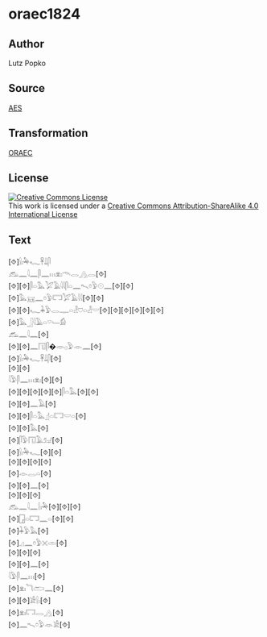 # oraec1824

## Author

Lutz Popko

## Source

[AES](https://github.com/simondschweitzer/aes)

## Transformation

[ORAEC](https://oraec.github.io/)

## License

<a rel="license" href="http://creativecommons.org/licenses/by-sa/4.0/"><img alt="Creative Commons License" style="border-width:0" src="https://i.creativecommons.org/l/by-sa/4.0/88x31.png" /></a><br />This work is licensed under a <a rel="license" href="http://creativecommons.org/licenses/by-sa/4.0/">Creative Commons Attribution-ShareAlike 4.0 International License</a>

## Text

[⯑]𓍛𓏤𓅆𓆑𓋹𓍑𓋴<br>
𓃹𓈖𓇋𓈖𓋴𓈖𓏥𓁷𓏤𓄭𓂋𓂻𓂋[⯑]<br>
[⯑][⯑]𓋴𓏏𓅓𓅯𓄿𓇋𓇋𓋴𓏏𓈖𓍇𓏌𓅱𓇳𓈖[⯑][⯑]<br>
[⯑]𓅓𓄚𓈖𓏌𓅱𓉐𓅯𓄿𓇋𓇋[⯑][⯑]<br>
[⯑][⯑]𓆑𓇓𓅱𓂋𓊃𓏏𓁐𓈞𓏏𓁐𓎟[⯑][⯑][⯑][⯑][⯑][⯑]<br>
[⯑]𓅓𓃀𓇋𓄿𓏏𓎺𓄑𓀁<br>
𓃹𓈖𓇋𓈖[⯑]<br>
[⯑][⯑]𓈖𓉔𓋴�𓁺𓊪𓅱𓁹𓈖[⯑]<br>
[⯑]𓍛𓏤𓅆𓆑𓋹𓍑𓋴[⯑]<br>
[⯑][⯑]<br>
𓇋𓅱𓋴𓈖𓏥𓁷𓏤[⯑][⯑]<br>
[⯑][⯑][⯑][⯑][⯑]𓋴𓏏𓅓[⯑][⯑]<br>
[⯑][⯑]𓈖𓄿[⯑]<br>
[⯑][⯑]𓋴𓏏𓅓𓊨𓏏𓉐𓎟𓏏[⯑]<br>
[⯑][⯑]𓅓[⯑]<br>
[⯑]𓋴𓅱𓉔𓄿𓃫[⯑]<br>
[⯑]𓍛𓏤𓅆𓆑[⯑][⯑]<br>
[⯑][⯑][⯑][⯑]<br>
[⯑]𓁹𓂋𓏏[⯑]<br>
[⯑][⯑]𓈖[⯑]<br>
[⯑][⯑][⯑]<br>
𓃹𓈖𓇋𓈖𓍛𓏤𓅆[⯑][⯑][⯑]<br>
[⯑]𓉗𓏏𓉐𓈖𓏏[⯑][⯑]<br>
[⯑]𓇓𓅱𓅓[⯑]<br>
[⯑]𓈎𓈖𓏌𓅱𓏴𓏛[⯑]<br>
[⯑][⯑][⯑]<br>
[⯑][⯑]𓈖[⯑]<br>
𓇋𓅱𓋴𓈖𓏥[⯑]<br>
[⯑]𓁷𓏤𓆓𓂧𓈖[⯑]<br>
[⯑][⯑]𓀀𓍛𓏤[⯑]<br>
[⯑]𓁷𓏤𓉐𓂋𓂻[⯑]<br>
[⯑]𓈖𓍇𓏌𓅱𓁺𓀀[⯑]<br>
